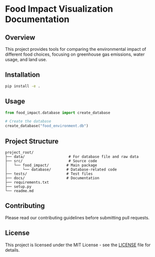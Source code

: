 # Food Impact Visualization Documentation

## Overview
This project provides tools for comparing the environmental impact of different food choices, focusing on greenhouse gas emissions, water usage, and land use.

## Installation
```bash
pip install -e .
```

## Usage
```python
from food_impact.database import create_database

# Create the database
create_database("food_environment.db")
```

## Project Structure
```
project_root/
├── data/                    # For database file and raw data
├── src/                     # Source code
│   └── food_impact/        # Main package
│       └── database/       # Database-related code
├── tests/                  # Test files
├── docs/                   # Documentation
├── requirements.txt
├── setup.py
└── readme.md
```

## Contributing
Please read our contributing guidelines before submitting pull requests.

## License
This project is licensed under the MIT License - see the [LICENSE](LICENSE) file for details. 